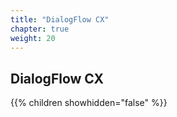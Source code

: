```yaml
---
title: "DialogFlow CX"
chapter: true
weight: 20
---
```


## DialogFlow CX

{{% children showhidden="false" %}}

